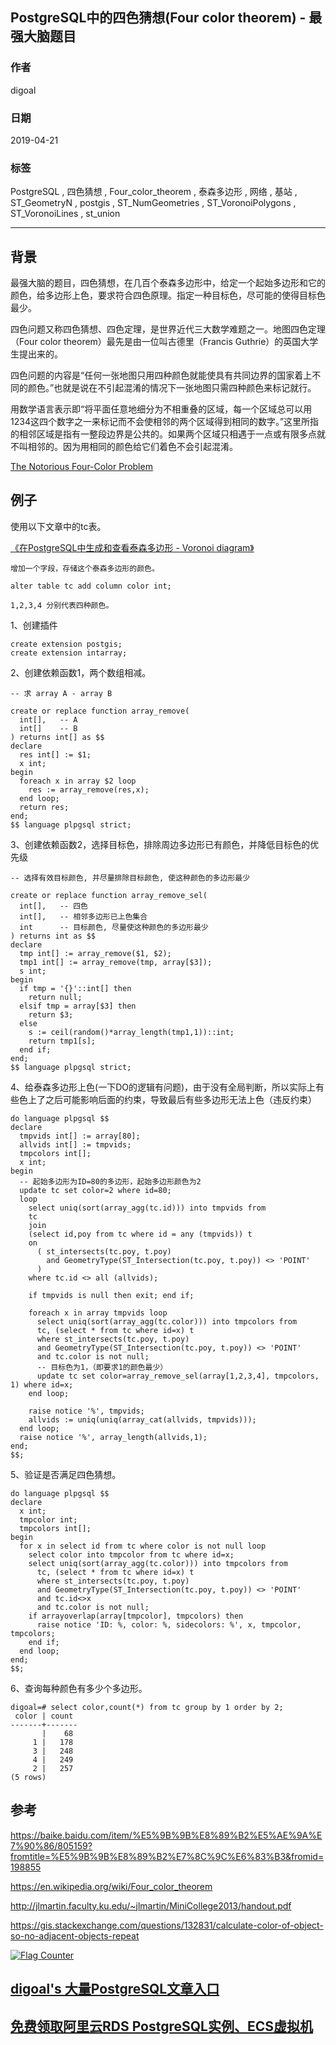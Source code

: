 ## PostgreSQL中的四色猜想(Four color theorem) - 最强大脑题目        
                                                                                                            
### 作者                                                                                                            
digoal                                                                                                            
                                                                                                            
### 日期                                                                                                            
2019-04-21                                                                                                            
                                                                                                            
### 标签                                                                                                            
PostgreSQL , 四色猜想 , Four_color_theorem , 泰森多边形 , 网络 , 基站 , ST_GeometryN , postgis , ST_NumGeometries , ST_VoronoiPolygons , ST_VoronoiLines , st_union             
                           
----                                                                                                      
                
## 背景    
最强大脑的题目，四色猜想，在几百个泰森多边形中，给定一个起始多边形和它的颜色，给多边形上色，要求符合四色原理。指定一种目标色，尽可能的使得目标色最少。  
  
四色问题又称四色猜想、四色定理，是世界近代三大数学难题之一。地图四色定理（Four color theorem）最先是由一位叫古德里（Francis Guthrie）的英国大学生提出来的。  
  
四色问题的内容是“任何一张地图只用四种颜色就能使具有共同边界的国家着上不同的颜色。”也就是说在不引起混淆的情况下一张地图只需四种颜色来标记就行。  
  
用数学语言表示即“将平面任意地细分为不相重叠的区域，每一个区域总可以用1234这四个数字之一来标记而不会使相邻的两个区域得到相同的数字。”这里所指的相邻区域是指有一整段边界是公共的。如果两个区域只相遇于一点或有限多点就不叫相邻的。因为用相同的颜色给它们着色不会引起混淆。  
  
[The Notorious Four-Color Problem](20190421_02_doc_001.pdf)   
  
## 例子  
使用以下文章中的tc表。  
  
[《在PostgreSQL中生成和查看泰森多边形 - Voronoi diagram》](../201904/20190421_01.md)    
  
```  
增加一个字段，存储这个泰森多边形的颜色。  
  
alter table tc add column color int;  
  
1,2,3,4 分别代表四种颜色。  
```  
  
1、创建插件  
  
```  
create extension postgis;  
create extension intarray;  
```  
  
2、创建依赖函数1，两个数组相减。  
  
```  
-- 求 array A - array B  
  
create or replace function array_remove(  
  int[],   -- A  
  int[]    -- B  
) returns int[] as $$  
declare  
  res int[] := $1;   
  x int;   
begin  
  foreach x in array $2 loop  
    res := array_remove(res,x);  
  end loop;  
  return res;  
end;  
$$ language plpgsql strict;  
```  
  
3、创建依赖函数2，选择目标色，排除周边多边形已有颜色，并降低目标色的优先级  
  
```  
-- 选择有效目标颜色, 并尽量排除目标颜色, 使这种颜色的多边形最少  
  
create or replace function array_remove_sel(  
  int[],   -- 四色  
  int[],   -- 相邻多边形已上色集合  
  int      -- 目标颜色, 尽量使这种颜色的多边形最少  
) returns int as $$  
declare  
  tmp int[] := array_remove($1, $2);  
  tmp1 int[] := array_remove(tmp, array[$3]);  
  s int;  
begin  
  if tmp = '{}'::int[] then  
    return null;  
  elsif tmp = array[$3] then  
    return $3;  
  else  
    s := ceil(random()*array_length(tmp1,1))::int;  
    return tmp1[s];  
  end if;      
end;  
$$ language plpgsql strict;  
```  
  
4、给泰森多边形上色(一下DO的逻辑有问题)，由于没有全局判断，所以实际上有些色上了之后可能影响后面的约束，导致最后有些多边形无法上色（违反约束）  
  
```  
do language plpgsql $$  
declare  
  tmpvids int[] := array[80];  
  allvids int[] := tmpvids;  
  tmpcolors int[];  
  x int;  
begin  
  -- 起始多边形为ID=80的多边形，起始多边形颜色为2  
  update tc set color=2 where id=80;  
  loop  
    select uniq(sort(array_agg(tc.id))) into tmpvids from   
    tc   
    join   
    (select id,poy from tc where id = any (tmpvids)) t  
    on     
      ( st_intersects(tc.poy, t.poy)   
        and GeometryType(ST_Intersection(tc.poy, t.poy)) <> 'POINT'  
      )  
    where tc.id <> all (allvids);  
      
    if tmpvids is null then exit; end if;  
      
    foreach x in array tmpvids loop  
      select uniq(sort(array_agg(tc.color))) into tmpcolors from   
      tc, (select * from tc where id=x) t   
      where st_intersects(tc.poy, t.poy)   
      and GeometryType(ST_Intersection(tc.poy, t.poy)) <> 'POINT'   
      and tc.color is not null;  
      -- 目标色为1，（即要求1的颜色最少）  
      update tc set color=array_remove_sel(array[1,2,3,4], tmpcolors, 1) where id=x;  
    end loop;  
      
    raise notice '%', tmpvids;  
    allvids := uniq(uniq(array_cat(allvids, tmpvids)));  
  end loop;  
  raise notice '%', array_length(allvids,1);  
end;  
$$;  
```  
  
5、验证是否满足四色猜想。  
  
```  
do language plpgsql $$  
declare  
  x int;  
  tmpcolor int;  
  tmpcolors int[];  
begin  
  for x in select id from tc where color is not null loop  
    select color into tmpcolor from tc where id=x;  
    select uniq(sort(array_agg(tc.color))) into tmpcolors from   
      tc, (select * from tc where id=x) t   
      where st_intersects(tc.poy, t.poy)   
      and GeometryType(ST_Intersection(tc.poy, t.poy)) <> 'POINT'  
      and tc.id<>x  
      and tc.color is not null;  
    if arrayoverlap(array[tmpcolor], tmpcolors) then  
      raise notice 'ID: %, color: %, sidecolors: %', x, tmpcolor, tmpcolors;  
    end if;  
  end loop;  
end;  
$$;  
```  
  
6、查询每种颜色有多少个多边形。  
  
```  
digoal=# select color,count(*) from tc group by 1 order by 2;  
 color | count   
-------+-------  
       |    68  
     1 |   178  
     3 |   248  
     4 |   249  
     2 |   257  
(5 rows)  
```  
  
  
  
## 参考  
https://baike.baidu.com/item/%E5%9B%9B%E8%89%B2%E5%AE%9A%E7%90%86/805159?fromtitle=%E5%9B%9B%E8%89%B2%E7%8C%9C%E6%83%B3&fromid=198855  
  
https://en.wikipedia.org/wiki/Four_color_theorem  
  
http://jlmartin.faculty.ku.edu/~jlmartin/MiniCollege2013/handout.pdf  
  
https://gis.stackexchange.com/questions/132831/calculate-color-of-object-so-no-adjacent-objects-repeat  
    
  
<a rel="nofollow" href="http://info.flagcounter.com/h9V1"  ><img src="http://s03.flagcounter.com/count/h9V1/bg_FFFFFF/txt_000000/border_CCCCCC/columns_2/maxflags_12/viewers_0/labels_0/pageviews_0/flags_0/"  alt="Flag Counter"  border="0"  ></a>  
  
  
## [digoal's 大量PostgreSQL文章入口](https://github.com/digoal/blog/blob/master/README.md "22709685feb7cab07d30f30387f0a9ae")
  
  
## [免费领取阿里云RDS PostgreSQL实例、ECS虚拟机](https://free.aliyun.com/ "57258f76c37864c6e6d23383d05714ea")
  
